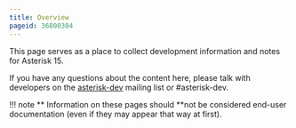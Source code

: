 ```yaml
---
title: Overview
pageid: 36800304
---
```


This page serves as a place to collect development information and notes for Asterisk 15.

If you have any questions about the content here, please talk with developers on the [asterisk-dev](http://lists.digium.com/mailman/listinfo/asterisk-dev) mailing list or #asterisk-dev.




!!! note **  Information on these pages should **not
    be considered end-user documentation (even if they may appear that way at first).

      
[//]: # (end-note)



 

 


